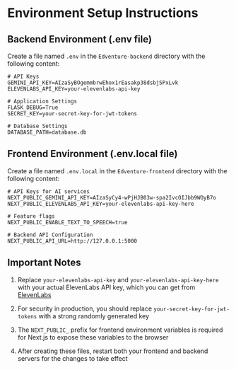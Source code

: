 # Environment Setup Instructions

## Backend Environment (.env file)

Create a file named `.env` in the `Edventure-backend` directory with the following content:

```
# API Keys
GEMINI_API_KEY=AIzaSyBOgemmbrwEhox1rEasakp38dsbjSPxLvk
ELEVENLABS_API_KEY=your-elevenlabs-api-key

# Application Settings
FLASK_DEBUG=True
SECRET_KEY=your-secret-key-for-jwt-tokens

# Database Settings
DATABASE_PATH=database.db
```

## Frontend Environment (.env.local file)

Create a file named `.env.local` in the `Edventure-frontend` directory with the following content:

```
# API Keys for AI services
NEXT_PUBLIC_GEMINI_API_KEY=AIzaSyCy4-wPjHJB03w-spa2IvcOIJbb9WOyB7o
NEXT_PUBLIC_ELEVENLABS_API_KEY=your-elevenlabs-api-key-here

# Feature flags 
NEXT_PUBLIC_ENABLE_TEXT_TO_SPEECH=true

# Backend API Configuration
NEXT_PUBLIC_API_URL=http://127.0.0.1:5000
```

## Important Notes

1. Replace `your-elevenlabs-api-key` and `your-elevenlabs-api-key-here` with your actual ElevenLabs API key, which you can get from [ElevenLabs](https://elevenlabs.io/)

2. For security in production, you should replace `your-secret-key-for-jwt-tokens` with a strong randomly generated key

3. The `NEXT_PUBLIC_` prefix for frontend environment variables is required for Next.js to expose these variables to the browser

4. After creating these files, restart both your frontend and backend servers for the changes to take effect 